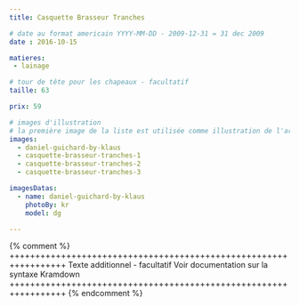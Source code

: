 ```yaml
---
title: Casquette Brasseur Tranches

# date au format americain YYYY-MM-DD - 2009-12-31 = 31 dec 2009
date : 2016-10-15

matieres:
 - lainage

# tour de tête pour les chapeaux - facultatif
taille: 63

prix: 59

# images d'illustration
# la première image de la liste est utilisée comme illustration de l'article dans les pages de listing.
images:
  - daniel-guichard-by-klaus
  - casquette-brasseur-tranches-1
  - casquette-brasseur-tranches-2
  - casquette-brasseur-tranches-3

imagesDatas:
  - name: daniel-guichard-by-klaus
    photoBy: kr
    model: dg

---
```

{% comment %} +++++++++++++++++++++++++++++++++++++++++++++++++++++++++++++++++
              Texte additionnel - facultatif
              Voir documentation sur la syntaxe Kramdown
+++++++++++++++++++++++++++++++++++++++++++++++++++++++++++++++++ {% endcomment %}
